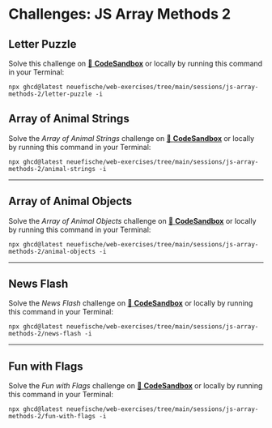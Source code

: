 # Challenges: JS Array Methods 2

## Letter Puzzle

Solve this challenge on
[🔗 **CodeSandbox**](https://codesandbox.io/s/github/neuefische/web-exercises/tree/main/sessions/js-array-methods-2/letter-puzzle?file=/README.md)
or locally by running this command in your Terminal:

```
npx ghcd@latest neuefische/web-exercises/tree/main/sessions/js-array-methods-2/letter-puzzle -i
```

## Array of Animal Strings

Solve the _Array of Animal Strings_ challenge on
[🔗 **CodeSandbox**](https://codesandbox.io/s/github/neuefische/web-exercises/tree/main/sessions/js-array-methods-2/animal-strings?file=/README.md)
or locally by running this command in your Terminal:

```
npx ghcd@latest neuefische/web-exercises/tree/main/sessions/js-array-methods-2/animal-strings -i
```

---

## Array of Animal Objects

Solve the _Array of Animal Objects_ challenge on
[🔗 **CodeSandbox**](https://codesandbox.io/s/github/neuefische/web-exercises/tree/main/sessions/js-array-methods-2/animal-objects?file=/README.md)
or locally by running this command in your Terminal:

```
npx ghcd@latest neuefische/web-exercises/tree/main/sessions/js-array-methods-2/animal-objects -i
```

---

## News Flash

Solve the _News Flash_ challenge on
[🔗 **CodeSandbox**](https://codesandbox.io/s/github/neuefische/web-exercises/tree/main/sessions/js-array-methods-2/news-flash?file=/README.md)
or locally by running this command in your Terminal:

```
npx ghcd@latest neuefische/web-exercises/tree/main/sessions/js-array-methods-2/news-flash -i
```

---

## Fun with Flags

Solve the _Fun with Flags_ challenge on
[🔗 **CodeSandbox**](https://codesandbox.io/s/github/neuefische/web-exercises/tree/main/sessions/js-array-methods-2/fun-with-flags?file=/README.md)
or locally by running this command in your Terminal:

```
npx ghcd@latest neuefische/web-exercises/tree/main/sessions/js-array-methods-2/fun-with-flags -i
```
